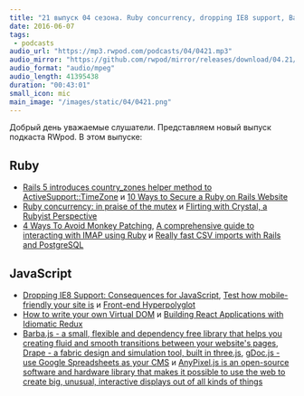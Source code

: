 ```yaml
---
title: "21 выпуск 04 сезона. Ruby concurrency, dropping IE8 support, Barba.js, Drape, gDoc.js, AnyPixel.js и прочее"
date: 2016-06-07
tags:
 - podcasts
audio_url: "https://mp3.rwpod.com/podcasts/04/0421.mp3"
audio_mirror: "https://github.com/rwpod/mirror/releases/download/04.21/0421.mp3"
audio_format: "audio/mpeg"
audio_length: 41395438
duration: "00:43:01"
small_icon: mic
main_image: "/images/static/04/0421.png"
---
```


Добрый день уважаемые слушатели. Представляем новый выпуск подкаста RWpod. В этом выпуске:

## Ruby

 - [Rails 5 introduces country_zones helper method to ActiveSupport::TimeZone](http://blog.bigbinary.com/2016/06/01/rails-5-introduces-helpers-for-country-zones.html) и [10 Ways to Secure a Ruby on Rails Website](https://www.ziptask.com/10-Ways-to-Secure-a-Ruby-on-Rails-Website)
 - [Ruby concurrency: in praise of the mutex](https://vaneyckt.io/posts/ruby_concurrency_in_praise_of_the_mutex/) и [Flirting with Crystal, a Rubyist Perspective](http://www.akitaonrails.com/2016/05/31/flirting-with-crystal-a-rubyist-perspective)
 - [4 Ways To Avoid Monkey Patching](http://www.rubypigeon.com/posts/4-ways-to-avoid-monkey-patching/), [A comprehensive guide to interacting with IMAP using Ruby](http://www.ombulabs.com/blog/ruby/imap/a-comprehensive-guide-to-interacting-with-imap-using-ruby.html) и [Really fast CSV imports with Rails and PostgreSQL](http://aserafin.pl/2016/06/06/fast-csv-imports-with-rails-and-postgresql/)


## JavaScript

 - [Dropping IE8 Support: Consequences for JavaScript](http://tech.trivago.com/2016/06/01/dropping-ie8-support-consequences-for-javascript/), [Test how mobile-friendly your site is](https://testmysite.thinkwithgoogle.com/) и [Front-end Hyperpolyglot](http://jeffcarp.github.io/frontend-hyperpolyglot/)
 - [How to write your own Virtual DOM](https://medium.com/@deathmood/how-to-write-your-own-virtual-dom-ee74acc13060) и [Building React Applications with Idiomatic Redux](https://egghead.io/courses/building-react-applications-with-idiomatic-redux)
 - [Barba.js - a small, flexible and dependency free library that helps you creating fluid and smooth transitions between your website's pages](http://barbajs.org/), [Drape - a fabric design and simulation tool, built in three.js](http://aatishb.github.io/drape/), [gDoc.js - use Google Spreadsheets as your CMS](https://github.com/jadeallencook/gDoc.js) и [AnyPixel.js is an open-source software and hardware library that makes it possible to use the web to create big, unusual, interactive displays out of all kinds of things](http://googlecreativelab.github.io/anypixel/)


<!--more-->
